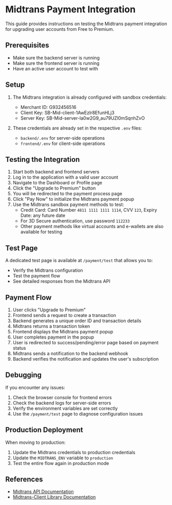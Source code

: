 # Midtrans Payment Integration

This guide provides instructions on testing the Midtrans payment integration for upgrading user accounts from Free to Premium.

## Prerequisites

- Make sure the backend server is running
- Make sure the frontend server is running
- Have an active user account to test with

## Setup

1. The Midtrans integration is already configured with sandbox credentials:
   - Merchant ID: G932456516
   - Client Key: SB-Mid-client-1AwEzlr8EfunHLj3
   - Server Key: SB-Mid-server-la0w2G9_au79UZl0mSqnhZvO

2. These credentials are already set in the respective `.env` files:
   - `backend/.env` for server-side operations
   - `frontend/.env` for client-side operations

## Testing the Integration

1. Start both backend and frontend servers
2. Log in to the application with a valid user account
3. Navigate to the Dashboard or Profile page
4. Click the "Upgrade to Premium" button
5. You will be redirected to the payment process page
6. Click "Pay Now" to initialize the Midtrans payment popup
7. Use the Midtrans sandbox payment methods to test:
   - Credit Card: Card Number `4811 1111 1111 1114`, CVV `123`, Expiry Date: any future date
   - For 3D Secure authentication, use password `112233`
   - Other payment methods like virtual accounts and e-wallets are also available for testing

## Test Page

A dedicated test page is available at `/payment/test` that allows you to:
- Verify the Midtrans configuration
- Test the payment flow
- See detailed responses from the Midtrans API

## Payment Flow

1. User clicks "Upgrade to Premium"
2. Frontend sends a request to create a transaction
3. Backend generates a unique order ID and transaction details
4. Midtrans returns a transaction token
5. Frontend displays the Midtrans payment popup
6. User completes payment in the popup
7. User is redirected to success/pending/error page based on payment status
8. Midtrans sends a notification to the backend webhook
9. Backend verifies the notification and updates the user's subscription

## Debugging

If you encounter any issues:
1. Check the browser console for frontend errors
2. Check the backend logs for server-side errors
3. Verify the environment variables are set correctly
4. Use the `/payment/test` page to diagnose configuration issues

## Production Deployment

When moving to production:
1. Update the Midtrans credentials to production credentials
2. Update the `MIDTRANS_ENV` variable to `production`
3. Test the entire flow again in production mode

## References

- [Midtrans API Documentation](https://docs.midtrans.com/)
- [Midtrans-Client Library Documentation](https://github.com/Midtrans/midtrans-nodejs-client)
